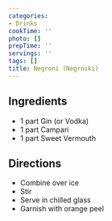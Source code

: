 ```yaml
---
categories:
- Drinks
cookTime: ''
photo: []
prepTime: ''
servings: ''
tags: []
title: Negroni (Negroski)
---
```


## Ingredients 

* 1 part Gin (or Vodka)
* 1 part Campari
* 1 part Sweet Vermouth

## Directions 

* Combine over ice
* Stir
* Serve in chilled glass
* Garnish with orange peel